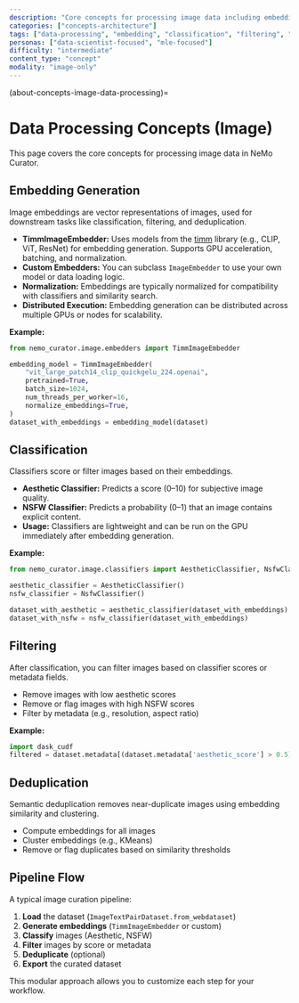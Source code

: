 ```yaml
---
description: "Core concepts for processing image data including embedding generation, classification, filtering, and deduplication"
categories: ["concepts-architecture"]
tags: ["data-processing", "embedding", "classification", "filtering", "deduplication", "gpu-accelerated", "pipeline"]
personas: ["data-scientist-focused", "mle-focused"]
difficulty: "intermediate"
content_type: "concept"
modality: "image-only"
---
```


(about-concepts-image-data-processing)=
# Data Processing Concepts (Image)

This page covers the core concepts for processing image data in NeMo Curator.

## Embedding Generation

Image embeddings are vector representations of images, used for downstream tasks like classification, filtering, and deduplication.

- **TimmImageEmbedder:** Uses models from the [timm](https://github.com/huggingface/pytorch-image-models) library (e.g., CLIP, ViT, ResNet) for embedding generation. Supports GPU acceleration, batching, and normalization.
- **Custom Embedders:** You can subclass `ImageEmbedder` to use your own model or data loading logic.
- **Normalization:** Embeddings are typically normalized for compatibility with classifiers and similarity search.
- **Distributed Execution:** Embedding generation can be distributed across multiple GPUs or nodes for scalability.

**Example:**
```python
from nemo_curator.image.embedders import TimmImageEmbedder

embedding_model = TimmImageEmbedder(
    "vit_large_patch14_clip_quickgelu_224.openai",
    pretrained=True,
    batch_size=1024,
    num_threads_per_worker=16,
    normalize_embeddings=True,
)
dataset_with_embeddings = embedding_model(dataset)
```

## Classification

Classifiers score or filter images based on their embeddings.
- **Aesthetic Classifier:** Predicts a score (0–10) for subjective image quality.
- **NSFW Classifier:** Predicts a probability (0–1) that an image contains explicit content.
- **Usage:** Classifiers are lightweight and can be run on the GPU immediately after embedding generation.

**Example:**
```python
from nemo_curator.image.classifiers import AestheticClassifier, NsfwClassifier

aesthetic_classifier = AestheticClassifier()
nsfw_classifier = NsfwClassifier()

dataset_with_aesthetic = aesthetic_classifier(dataset_with_embeddings)
dataset_with_nsfw = nsfw_classifier(dataset_with_embeddings)
```

## Filtering

After classification, you can filter images based on classifier scores or metadata fields.
- Remove images with low aesthetic scores
- Remove or flag images with high NSFW scores
- Filter by metadata (e.g., resolution, aspect ratio)

**Example:**
```python
import dask_cudf
filtered = dataset.metadata[(dataset.metadata['aesthetic_score'] > 0.5) & (dataset.metadata['nsfw_score'] < 0.2)]
```

## Deduplication

Semantic deduplication removes near-duplicate images using embedding similarity and clustering.
- Compute embeddings for all images
- Cluster embeddings (e.g., KMeans)
- Remove or flag duplicates based on similarity thresholds

## Pipeline Flow

A typical image curation pipeline:
1. **Load** the dataset (`ImageTextPairDataset.from_webdataset`)
2. **Generate embeddings** (`TimmImageEmbedder` or custom)
3. **Classify** images (Aesthetic, NSFW)
4. **Filter** images by score or metadata
5. **Deduplicate** (optional)
6. **Export** the curated dataset

This modular approach allows you to customize each step for your workflow. 